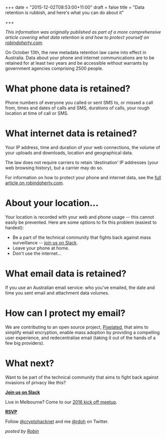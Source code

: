 +++
date = "2015-12-02T08:53:00+11:00"
draft = false
title = "Data retention is rubbish, and here's what you can do about it"

+++

*This information was originally published as part of a more comprehensive article covering what data retention is and how to protect yourself on [robindoherty.com](http://robindoherty.com/2015/10/07/your-digital-privacy-ends-this-time-next-week.html).*

On October 13th, the new metadata retention law came into effect in Australia.  Data about your phone and internet communications are to be retained for at least two years and be accessible without warrants by government agencies comprising 2500 people.

# What phone data is retained?
Phone numbers of everyone you called or sent SMS to, or missed a call from, times and dates of calls and SMS, durations of calls, your rough location at time of call or SMS.

# What internet data is retained?
Your IP address, time and duration of your web connections, the volume of your uploads and downloads, location and geographical data.  

The law does not require carriers to retain ‘destination’ IP addresses (your web browsing history), but a carrier may do so.

For information on how to protect your phone and internet data, see the [full article on robindoherty.com](http://robindoherty.com/2015/10/07/your-digital-privacy-ends-this-time-next-week.html).

# About your location...
Your location is recorded with your web and phone usage -- this cannot easily be prevented. Here are some options to fix this problem (easiest to hardest):

 - Be a part of the technical community that fights back against mass surveillance -- [join us on Slack](https://cryptohack.herokuapp.com).
 - Leave your phone at home.
 - Don't use the internet...

# What email data is retained?

If you use an Australian email service: who you’ve emailed, the date and time you sent email and attachment data volumes.

# How can I protect my email?
We are contributing to an open source project, [Pixelated](https://pixelated-project.org), that aims to simplify email encryption, enable mass adoption by providing a compelling user experience, and redecentralise email (taking it out of the hands of a few big providers). 

# What next?

Want to be part of the technical community that aims to fight back against invasions of privacy like this?  

<p class="center"><a class="button" href="https://cryptohack.herokuapp.com/"><strong>Join us on Slack</strong></a></p>

Live in Melbourne? Come to our [2016 kick off meetup](http://www.meetup.com/cryptohack-melbourne/events/227170695/).

<p class="center"><a class="button" href="http://www.meetup.com/cryptohack-melbourne/events/227170695/"><strong>RSVP</strong></a></p>

Follow [@cryptohacknet](https://twitter.com/cryptohacknet) and me [@rdoh](https://twitter.com/rdoh) on Twitter. 


*posted by [Robin](http://robindoherty.com)*
